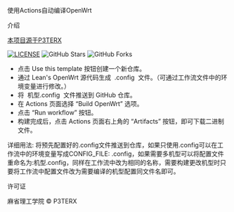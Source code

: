 使用Actions自动编译OpenWrt

介绍

[本项目源于P3TERX](https://github.com/P3TERX/Actions-OpenWrt/generate)

[![LICENSE](https://img.shields.io/github/license/mashape/apistatus.svg?style=flat-square&label=LICENSE)](https://github.com/P3TERX/Actions-OpenWrt/blob/master/LICENSE)
![GitHub Stars](https://img.shields.io/github/stars/P3TERX/Actions-OpenWrt.svg?style=flat-square&label=Stars&logo=github)
![GitHub Forks](https://img.shields.io/github/forks/P3TERX/Actions-OpenWrt.svg?style=flat-square&label=Forks&logo=github)

- 点击 Use this template 按钮创建一个新仓库。
- 通过 Lean's OpenWrt 源代码生成  .config  文件。（可通过工作流文件中的环境变量进行修改。）
- 将  机型.config  文件推送到 GitHub 仓库。
- 在 Actions 页面选择 “Build OpenWrt” 选项。
- 点击 “Run workflow” 按钮。
- 构建完成后，点击 Actions 页面右上角的 “Artifacts” 按钮，即可下载二进制文件。

详细用法:
将预先配置好的.config文件推送到仓库，如果只使用.config可以在工作流中的环境变量写成CONFIG_FILE: .config，如果需要多机型可以将配置文件重命名为:机型.config，同样在工作流中改为相同的名称，需要构建更改机型时只要将工作流中配置文件改为需要编译的机型配置同文件名即可。



许可证

麻省理工学院 © P3TERX
